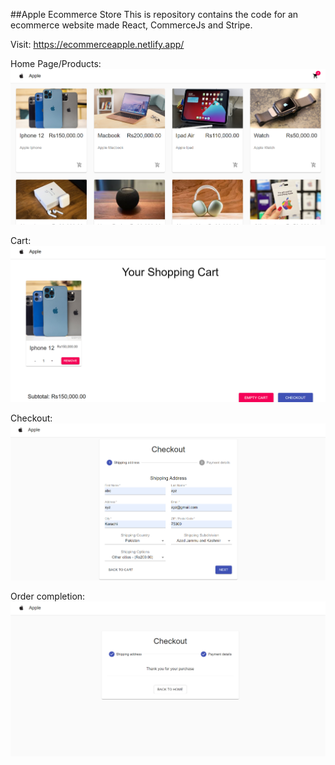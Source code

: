 ##Apple Ecommerce Store
This is repository contains the code for an ecommerce website made React, CommerceJs and Stripe.


Visit: https://ecommerceapple.netlify.app/


Home Page/Products:
![Home](/design/home.png)

Cart:
![cart](/design/cart.png)

Checkout:
![checkout](/design/checkout.png)

Order completion:
![complete](/design/complete.png)
